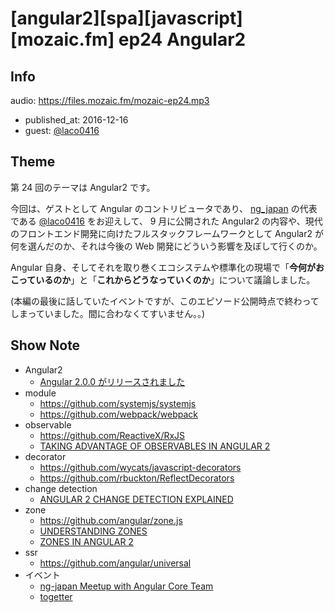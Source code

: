 # [angular2][spa][javascript][mozaic.fm] ep24 Angular2

## Info

audio: https://files.mozaic.fm/mozaic-ep24.mp3

- published_at: 2016-12-16
- guest: [@laco0416](https://twitter.com/laco0416)


## Theme

第 24 回のテーマは Angular2 です。

今回は、ゲストとして Angular のコントリビュータであり、 [ng_japan](http://ngjapan.org/) の代表である [@laco0416](https://twitter.com/laco0416) をお迎えして、 9 月に公開された Angular2 の内容や、現代のフロントエンド開発に向けたフルスタックフレームワークとして Angular2 が何を選んだのか、それは今後の Web 開発にどういう影響を及ぼして行くのか。

Angular 自身、そしてそれを取り巻くエコシステムや標準化の現場で「**今何がおこっているのか**」と「**これからどうなっていくのか**」について議論しました。

(本編の最後に話していたイベントですが、このエピソード公開時点で終わってしまっていました。間に合わなくてすいません。。)


## Show Note

- Angular2
  - [Angular 2.0.0 がリリースされました](https://ng2-info.github.io/2016/09/angular-2-final/)
- module
  - [https\://github.com/systemjs/systemjs](https://github.com/systemjs/systemjs)
  - [https\://github.com/webpack/webpack](https://github.com/webpack/webpack)
- observable
  - [https\://github.com/ReactiveX/RxJS](https://github.com/ReactiveX/RxJS)
  - [TAKING ADVANTAGE OF OBSERVABLES IN ANGULAR 2](http://blog.thoughtram.io/angular/2016/01/06/taking-advantage-of-observables-in-angular2.html)
- decorator
  - [https\://github.com/wycats/javascript-decorators](https://github.com/wycats/javascript-decorators)
  - [https\://github.com/rbuckton/ReflectDecorators](https://github.com/rbuckton/ReflectDecorators)
- change detection
  - [ANGULAR 2 CHANGE DETECTION EXPLAINED](http://blog.thoughtram.io/angular/2016/02/22/angular-2-change-detection-explained.html)
- zone
  - [https\://github.com/angular/zone.js](https://github.com/angular/zone.js)
  - [UNDERSTANDING ZONES](http://blog.thoughtram.io/angular/2016/01/22/understanding-zones.html)
  - [ZONES IN ANGULAR 2](http://blog.thoughtram.io/angular/2016/02/01/zones-in-angular-2.html)
- ssr
  - [https\://github.com/angular/universal](https://github.com/angular/universal)
- イベント
  - [ng-japan Meetup with Angular Core Team](https://ngjapan.connpass.com/event/44765/)
  - [togetter](http://togetter.com/li/1058613)

